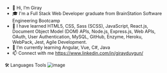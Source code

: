- 👋 Hi, I’m Giray
- 🎓 I'm a Full Stack Web Developer graduate from BrainStation Software Engineering Bootcamp
- 👀 I have learned HTML5, CSS, Sass (SCSS), JavaScript, React.js, Document Object Model (DOM) APIs, Node.js, Express.js, Web APIs, OAuth, User Authentication, MySQL, GitHub, Enzyme, Heroku, WebPack, Jest, Agile Development.
- 🌱 I’m currently learning Angular, Vue, C#, Java
- 📫 Connect with me
https://www.linkedin.com/in/girayduygun/

🛠️ Languages Tools
![image](https://github.com/girayduygun/girayduygun/assets/145222042/ee182a16-59c2-48f4-82fb-ed7d95db702b)



<!---
girayduygun/girayduygun is a ✨ special ✨ repository because its `README.md` (this file) appears on your GitHub profile.
You can click the Preview link to take a look at your changes.
--->

